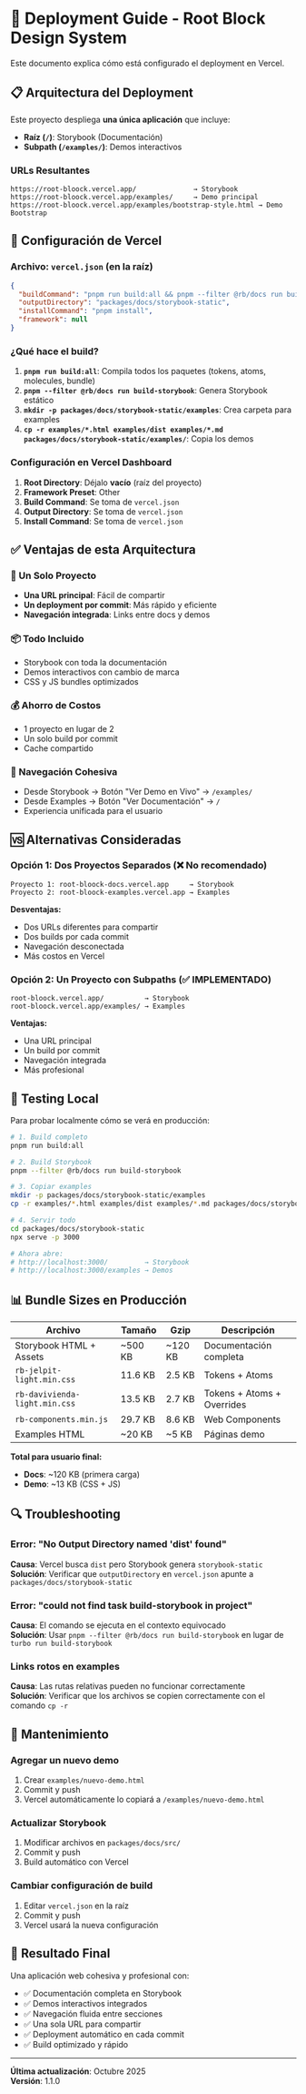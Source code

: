# 🚀 Deployment Guide - Root Block Design System

Este documento explica cómo está configurado el deployment en Vercel.

## 📋 Arquitectura del Deployment

Este proyecto despliega **una única aplicación** que incluye:

- **Raíz (`/`)**: Storybook (Documentación)
- **Subpath (`/examples/`)**: Demos interactivos

### URLs Resultantes

```
https://root-bloock.vercel.app/              → Storybook
https://root-bloock.vercel.app/examples/     → Demo principal
https://root-bloock.vercel.app/examples/bootstrap-style.html → Demo Bootstrap
```

## 🔧 Configuración de Vercel

### Archivo: `vercel.json` (en la raíz)

```json
{
  "buildCommand": "pnpm run build:all && pnpm --filter @rb/docs run build-storybook && mkdir -p packages/docs/storybook-static/examples && cp -r examples/*.html examples/dist examples/*.md packages/docs/storybook-static/examples/",
  "outputDirectory": "packages/docs/storybook-static",
  "installCommand": "pnpm install",
  "framework": null
}
```

### ¿Qué hace el build?

1. **`pnpm run build:all`**: Compila todos los paquetes (tokens, atoms, molecules, bundle)
2. **`pnpm --filter @rb/docs run build-storybook`**: Genera Storybook estático
3. **`mkdir -p packages/docs/storybook-static/examples`**: Crea carpeta para examples
4. **`cp -r examples/*.html examples/dist examples/*.md packages/docs/storybook-static/examples/`**: Copia los demos

### Configuración en Vercel Dashboard

1. **Root Directory**: Déjalo **vacío** (raíz del proyecto)
2. **Framework Preset**: Other
3. **Build Command**: Se toma de `vercel.json`
4. **Output Directory**: Se toma de `vercel.json`
5. **Install Command**: Se toma de `vercel.json`

## ✅ Ventajas de esta Arquitectura

### 🎯 Un Solo Proyecto
- **Una URL principal**: Fácil de compartir
- **Un deployment por commit**: Más rápido y eficiente
- **Navegación integrada**: Links entre docs y demos

### 📦 Todo Incluido
- Storybook con toda la documentación
- Demos interactivos con cambio de marca
- CSS y JS bundles optimizados

### 💰 Ahorro de Costos
- 1 proyecto en lugar de 2
- Un solo build por commit
- Cache compartido

### 🔄 Navegación Cohesiva
- Desde Storybook → Botón "Ver Demo en Vivo" → `/examples/`
- Desde Examples → Botón "Ver Documentación" → `/`
- Experiencia unificada para el usuario

## 🆚 Alternativas Consideradas

### Opción 1: Dos Proyectos Separados (❌ No recomendado)
```
Proyecto 1: root-bloock-docs.vercel.app     → Storybook
Proyecto 2: root-bloock-examples.vercel.app → Examples
```

**Desventajas:**
- Dos URLs diferentes para compartir
- Dos builds por cada commit
- Navegación desconectada
- Más costos en Vercel

### Opción 2: Un Proyecto con Subpaths (✅ IMPLEMENTADO)
```
root-bloock.vercel.app/          → Storybook
root-bloock.vercel.app/examples/ → Examples
```

**Ventajas:**
- Una URL principal
- Un build por commit
- Navegación integrada
- Más profesional

## 🧪 Testing Local

Para probar localmente cómo se verá en producción:

```bash
# 1. Build completo
pnpm run build:all

# 2. Build Storybook
pnpm --filter @rb/docs run build-storybook

# 3. Copiar examples
mkdir -p packages/docs/storybook-static/examples
cp -r examples/*.html examples/dist examples/*.md packages/docs/storybook-static/examples/

# 4. Servir todo
cd packages/docs/storybook-static
npx serve -p 3000

# Ahora abre:
# http://localhost:3000/         → Storybook
# http://localhost:3000/examples → Demos
```

## 📊 Bundle Sizes en Producción

| Archivo | Tamaño | Gzip | Descripción |
|---------|--------|------|-------------|
| Storybook HTML + Assets | ~500 KB | ~120 KB | Documentación completa |
| `rb-jelpit-light.min.css` | 11.6 KB | 2.5 KB | Tokens + Atoms |
| `rb-davivienda-light.min.css` | 13.5 KB | 2.7 KB | Tokens + Atoms + Overrides |
| `rb-components.min.js` | 29.7 KB | 8.6 KB | Web Components |
| Examples HTML | ~20 KB | ~5 KB | Páginas demo |

**Total para usuario final:**
- **Docs**: ~120 KB (primera carga)
- **Demo**: ~13 KB (CSS + JS)

## 🔍 Troubleshooting

### Error: "No Output Directory named 'dist' found"
**Causa**: Vercel busca `dist` pero Storybook genera `storybook-static`  
**Solución**: Verificar que `outputDirectory` en `vercel.json` apunte a `packages/docs/storybook-static`

### Error: "could not find task build-storybook in project"
**Causa**: El comando se ejecuta en el contexto equivocado  
**Solución**: Usar `pnpm --filter @rb/docs run build-storybook` en lugar de `turbo run build-storybook`

### Links rotos en examples
**Causa**: Las rutas relativas pueden no funcionar correctamente  
**Solución**: Verificar que los archivos se copien correctamente con el comando `cp -r`

## 📝 Mantenimiento

### Agregar un nuevo demo
1. Crear `examples/nuevo-demo.html`
2. Commit y push
3. Vercel automáticamente lo copiará a `/examples/nuevo-demo.html`

### Actualizar Storybook
1. Modificar archivos en `packages/docs/src/`
2. Commit y push
3. Build automático con Vercel

### Cambiar configuración de build
1. Editar `vercel.json` en la raíz
2. Commit y push
3. Vercel usará la nueva configuración

## 🎉 Resultado Final

Una aplicación web cohesiva y profesional con:
- ✅ Documentación completa en Storybook
- ✅ Demos interactivos integrados
- ✅ Navegación fluida entre secciones
- ✅ Una sola URL para compartir
- ✅ Deployment automático en cada commit
- ✅ Build optimizado y rápido

---

**Última actualización**: Octubre 2025  
**Versión**: 1.1.0

